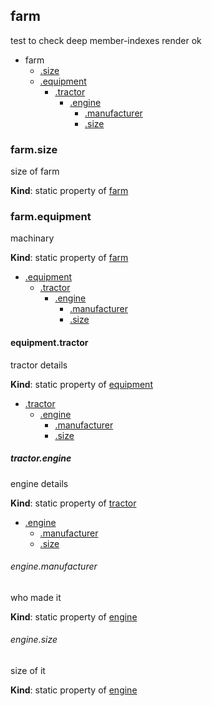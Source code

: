 <a name="module_farm"></a>
## farm
test to check deep member-indexes render ok

  

* farm
    * [.size](#module_farm.size)
    * [.equipment](#module_farm.equipment)
        * [.tractor](#module_farm.equipment.tractor)
            * [.engine](#module_farm.equipment.tractor.engine)
                * [.manufacturer](#module_farm.equipment.tractor.engine.manufacturer)
                * [.size](#module_farm.equipment.tractor.engine.size)


<a name="module_farm.size"></a>
### farm.size
size of farm

**Kind**: static property of [farm](#module_farm)


<a name="module_farm.equipment"></a>
### farm.equipment
machinary

**Kind**: static property of [farm](#module_farm)  

* [.equipment](#module_farm.equipment)
    * [.tractor](#module_farm.equipment.tractor)
        * [.engine](#module_farm.equipment.tractor.engine)
            * [.manufacturer](#module_farm.equipment.tractor.engine.manufacturer)
            * [.size](#module_farm.equipment.tractor.engine.size)


<a name="module_farm.equipment.tractor"></a>
#### equipment.tractor
tractor details

**Kind**: static property of [equipment](#module_farm.equipment)  

* [.tractor](#module_farm.equipment.tractor)
    * [.engine](#module_farm.equipment.tractor.engine)
        * [.manufacturer](#module_farm.equipment.tractor.engine.manufacturer)
        * [.size](#module_farm.equipment.tractor.engine.size)


<a name="module_farm.equipment.tractor.engine"></a>
##### tractor.engine
engine details

**Kind**: static property of [tractor](#module_farm.equipment.tractor)  

* [.engine](#module_farm.equipment.tractor.engine)
    * [.manufacturer](#module_farm.equipment.tractor.engine.manufacturer)
    * [.size](#module_farm.equipment.tractor.engine.size)


<a name="module_farm.equipment.tractor.engine.manufacturer"></a>
###### engine.manufacturer
who made it

**Kind**: static property of [engine](#module_farm.equipment.tractor.engine)


<a name="module_farm.equipment.tractor.engine.size"></a>
###### engine.size
size of it

**Kind**: static property of [engine](#module_farm.equipment.tractor.engine)


